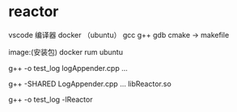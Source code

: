 # reactor



vscode 编译器
docker （ubuntu）
gcc g++ gdb
cmake -> makefile

image:(安装包)
docker rum ubuntu


g++ -o test_log logAppender.cpp ...

g++ -SHARED LogAppender.cpp ...
libReactor.so

g++ -o test_log -lReactor 


